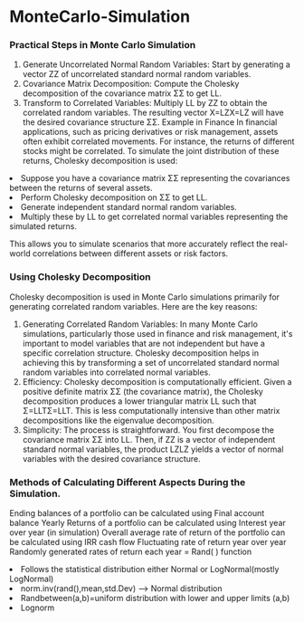 # MonteCarlo-Simulation

### Practical Steps in Monte Carlo Simulation
1. Generate Uncorrelated Normal Random Variables: Start by generating a vector ZZ of uncorrelated standard normal random variables.
2. Covariance Matrix Decomposition: Compute the Cholesky decomposition of the covariance matrix ΣΣ to get LL.
3. Transform to Correlated Variables: Multiply LL by ZZ to obtain the correlated random variables. The resulting vector X=LZX=LZ will have the desired covariance structure ΣΣ.
Example in Finance
In financial applications, such as pricing derivatives or risk management, assets often exhibit correlated movements. For instance, the returns of different stocks might be correlated. To simulate the joint distribution of these returns, Cholesky decomposition is used:

<li> Suppose you have a covariance matrix ΣΣ representing the covariances between the returns of several assets. </li>
<li> Perform Cholesky decomposition on ΣΣ to get LL. </li>
<li> Generate independent standard normal random variables.</li>
<li> Multiply these by LL to get correlated normal variables representing the simulated returns.</li>

This allows you to simulate scenarios that more accurately reflect the real-world correlations between different assets or risk factors.

### Using Cholesky Decomposition
Cholesky decomposition is used in Monte Carlo simulations primarily for generating correlated random variables. Here are the key reasons:
1. Generating Correlated Random Variables: In many Monte Carlo simulations, particularly those used in finance and risk management, it's important to model variables that are not independent but have a specific correlation structure. Cholesky decomposition helps in achieving this by transforming a set of uncorrelated standard normal random variables into correlated normal variables.
2. Efficiency: Cholesky decomposition is computationally efficient. Given a positive definite matrix ΣΣ (the covariance matrix), the Cholesky decomposition produces a lower triangular matrix LL such that Σ=LLTΣ=LLT. This is less computationally intensive than other matrix decompositions like the eigenvalue decomposition.
3. Simplicity: The process is straightforward. You first decompose the covariance matrix ΣΣ into LL. Then, if ZZ is a vector of independent standard normal variables, the product LZLZ yields a vector of normal variables with the desired covariance structure.

### Methods of Calculating Different Aspects During the Simulation.
Ending balances of a portfolio can be calculated using Final account balance
Yearly Returns of a portfolio can be calculated using Interest year over year (in simulation) Overall average rate of return of the portfolio can be calculated using IRR cash flow Fluctuating rate of return year over year
Randomly generated rates of return each year = Rand( ) function
<li> Follows the statistical distribution either Normal or LogNormal(mostly LogNormal) </li>
<li> norm.inv(rand(),mean,std.Dev) —> Normal distribution </li>
<li> Randbetween(a,b)=uniform distribution with lower and upper limits (a,b) </li>
<li> Lognorm </li>
